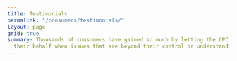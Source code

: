 ```yaml
---
title: Testimonials
permalink: "/consumers/testimonials/"
layout: page
grid: true
summary: Thousands of consumers have gained so much by letting the CPC intervene on
  their behalf when issues that are beyond their control or understanding rise up.
---
```


